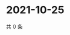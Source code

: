 # 2021-10-25

共 0 条

<!-- BEGIN -->
<!-- 最后更新时间 Mon Oct 25 2021 08:53:29 GMT+0800 (China Standard Time) -->

<!-- END -->
